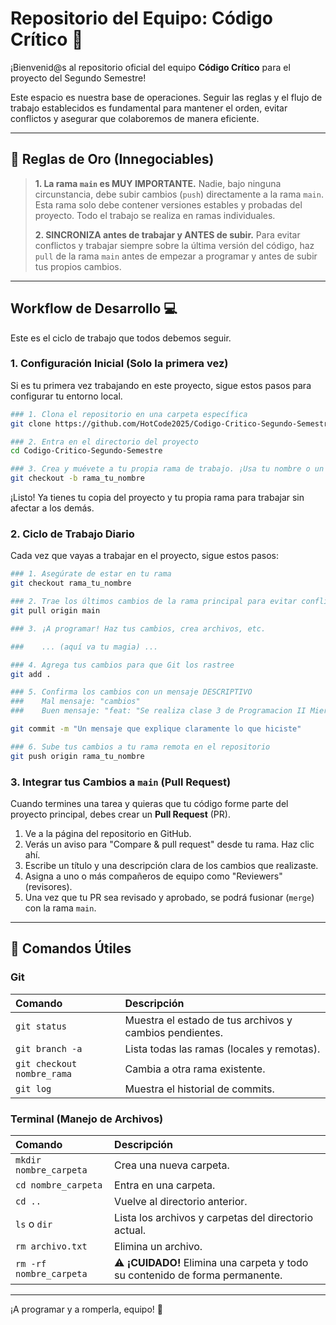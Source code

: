 # Repositorio del Equipo: Código Crítico 🚀

¡Bienvenid@s al repositorio oficial del equipo **Código Crítico** para el proyecto del Segundo Semestre!

Este espacio es nuestra base de operaciones. Seguir las reglas y el flujo de trabajo establecidos es fundamental para mantener el orden, evitar conflictos y asegurar que colaboremos de manera eficiente.

---

## 📜 Reglas de Oro (Innegociables)

> **1. La rama `main` es MUY IMPORTANTE.**
> Nadie, bajo ninguna circunstancia, debe subir cambios (`push`) directamente a la rama `main`. Esta rama solo debe contener versiones estables y probadas del proyecto. Todo el trabajo se realiza en ramas individuales.
>
> **2. SINCRONIZA antes de trabajar y ANTES de subir.**
> Para evitar conflictos y trabajar siempre sobre la última versión del código, haz `pull` de la rama `main` antes de empezar a programar y antes de subir tus propios cambios.

---

## Workflow de Desarrollo 💻

Este es el ciclo de trabajo que todos debemos seguir.

### 1. Configuración Inicial (Solo la primera vez)

Si es tu primera vez trabajando en este proyecto, sigue estos pasos para configurar tu entorno local.

``` bash
### 1. Clona el repositorio en una carpeta específica
git clone https://github.com/HotCode2025/Codigo-Critico-Segundo-Semestre.git

### 2. Entra en el directorio del proyecto
cd Codigo-Critico-Segundo-Semestre

### 3. Crea y muévete a tu propia rama de trabajo. ¡Usa tu nombre o un identificador claro!
git checkout -b rama_tu_nombre
```

¡Listo! Ya tienes tu copia del proyecto y tu propia rama para trabajar sin afectar a los demás.

### 2. Ciclo de Trabajo Diario

Cada vez que vayas a trabajar en el proyecto, sigue estos pasos:

``` bash
### 1. Asegúrate de estar en tu rama
git checkout rama_tu_nombre

### 2. Trae los últimos cambios de la rama principal para evitar conflictos
git pull origin main

### 3. ¡A programar! Haz tus cambios, crea archivos, etc.

###    ... (aquí va tu magia) ...

### 4. Agrega tus cambios para que Git los rastree
git add .

### 5. Confirma los cambios con un mensaje DESCRIPTIVO
###    Mal mensaje: "cambios"
###    Buen mensaje: "feat: "Se realiza clase 3 de Programacion II Miercoles todos los ejercicios"

git commit -m "Un mensaje que explique claramente lo que hiciste"

### 6. Sube tus cambios a tu rama remota en el repositorio
git push origin rama_tu_nombre 
```

### 3. Integrar tus Cambios a `main` (Pull Request)

Cuando termines una tarea y quieras que tu código forme parte del proyecto principal, debes crear un **Pull Request** (PR).

1.  Ve a la página del repositorio en GitHub.
2.  Verás un aviso para "Compare & pull request" desde tu rama. Haz clic ahí.
3.  Escribe un título y una descripción clara de los cambios que realizaste.
4.  Asigna a uno o más compañeros de equipo como "Reviewers" (revisores).
5.  Una vez que tu PR sea revisado y aprobado, se podrá fusionar (`merge`) con la rama `main`.

---

## 🧰 Comandos Útiles

### Git

| Comando | Descripción |
| :--- | :--- |
| `git status` | Muestra el estado de tus archivos y cambios pendientes. |
| `git branch -a` | Lista todas las ramas (locales y remotas). |
| `git checkout nombre_rama`| Cambia a otra rama existente. |
| `git log` | Muestra el historial de commits. |

### Terminal (Manejo de Archivos)

| Comando | Descripción |
| :--- | :--- |
| `mkdir nombre_carpeta` | Crea una nueva carpeta. |
| `cd nombre_carpeta` | Entra en una carpeta. |
| `cd ..` | Vuelve al directorio anterior. |
| `ls` o `dir` | Lista los archivos y carpetas del directorio actual. |
| `rm archivo.txt` | Elimina un archivo. |
| `rm -rf nombre_carpeta`| ⚠️ **¡CUIDADO!** Elimina una carpeta y todo su contenido de forma permanente. |

---

¡A programar y a romperla, equipo! 💪
